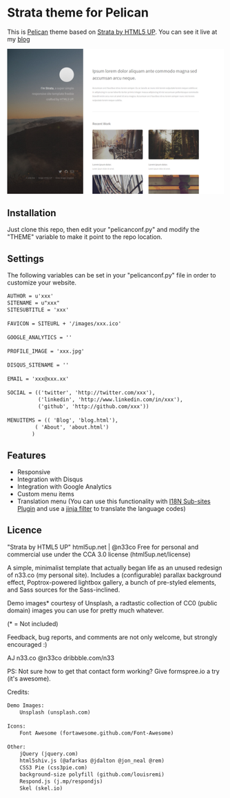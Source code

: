 Strata theme for Pelican
========================

This is [Pelican](http://getpelican.com/) theme based on [Strata by HTML5 UP](http://html5up.net/). You can see it live at my [blog](http://joseteneb.com)

![Screenshot](https://raw.githubusercontent.com/joseteneb/pelican-strata-theme/master/screenshot.png)

Installation
------------

Just clone this repo, then edit your "pelicanconf.py" and modify the "THEME" variable to make it point to the repo location. 


Settings
--------
The following variables can be set in your "pelicanconf.py" file in order to customize your website.


```
AUTHOR = u'xxx'
SITENAME = u"xxx"
SITESUBTITLE = 'xxx'

FAVICON = SITEURL + '/images/xxx.ico'

GOOGLE_ANALYTICS = ''

PROFILE_IMAGE = 'xxx.jpg'

DISQUS_SITENAME = ''

EMAIL = 'xxx@xxx.xx'

SOCIAL = (('twitter', 'http://twitter.com/xxx'),
          ('linkedin', 'http://www.linkedin.com/in/xxx'),
          ('github', 'http://github.com/xxx'))

MENUITEMS = (( 'Blog', 'blog.html'),
	     ( 'About', 'about.html')
	    )
```

Features
--------
* Responsive
* Integration with Disqus
* Integration with Google Analytics
* Custom menu items
* Translation menu (You can use this functionality with [I18N Sub-sites Plugin](https://github.com/getpelican/pelican-plugins/tree/master/i18n_subsites) and use a [jinja filter](https://github.com/getpelican/pelican-plugins/blob/master/i18n_subsites/implementing_language_buttons.rst) to translate the language codes)


Licence
-------

"Strata by HTML5 UP"
html5up.net | @n33co
Free for personal and commercial use under the CCA 3.0 license (html5up.net/license)


A simple, minimalist template that actually began life as an unused redesign of n33.co
(my personal site). Includes a (configurable) parallax background effect, Poptrox-powered
lightbox gallery, a bunch of pre-styled elements, and Sass sources for the Sass-inclined.

Demo images* courtesy of Unsplash, a radtastic collection of CC0 (public domain) images
you can use for pretty much whatever.

(* = Not included)

Feedback, bug reports, and comments are not only welcome, but strongly encouraged :)

AJ
n33.co @n33co dribbble.com/n33

PS: Not sure how to get that contact form working? Give formspree.io a try (it's awesome).


Credits:

	Demo Images:
		Unsplash (unsplash.com)

	Icons:
		Font Awesome (fortawesome.github.com/Font-Awesome)

	Other:
		jQuery (jquery.com)
		html5shiv.js (@afarkas @jdalton @jon_neal @rem)
		CSS3 Pie (css3pie.com)
		background-size polyfill (github.com/louisremi)
		Respond.js (j.mp/respondjs)
		Skel (skel.io)
